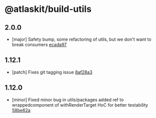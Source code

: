 # @atlaskit/build-utils

## 2.0.0

* [major] Safety bump, some refactoring of utils, but we don't want to break consumers [ecada97](https://bitbucket.org/atlassian/atlaskit-mk-2/commits/ecada97)

## 1.12.1

* [patch] Fixes git tagging issue [8af28a3](https://bitbucket.org/atlassian/atlaskit-mk-2/commits/8af28a3)

## 1.12.0

* [minor] Fixed minor bug in utils/packages added ref to wrappedcomponent of withRenderTarget HoC for better testability [58be62a](https://bitbucket.org/atlassian/atlaskit-mk-2/commits/58be62a)
